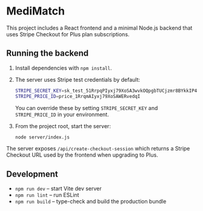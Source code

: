 # MediMatch

This project includes a React frontend and a minimal Node.js backend that uses Stripe Checkout for Plus plan subscriptions.

## Running the backend

1. Install dependencies with `npm install`.
2. The server uses Stripe test credentials by default:

   ```bash
   STRIPE_SECRET_KEY=sk_test_51RrpqPIyxj79XoSA3wvkOQpgbTUCjzmr8BYkkIP4LvezmnKIrSxo8vzsTPaEG4IRS9rFDqAGFeZkDGfTsuort6O800NX7i5ta8
   STRIPE_PRICE_ID=price_1RrqmAIyxj79XoSAWERvedqI
   ```

   You can override these by setting `STRIPE_SECRET_KEY` and `STRIPE_PRICE_ID` in your environment.
3. From the project root, start the server:

   ```bash
   node server/index.js
   ```

The server exposes `/api/create-checkout-session` which returns a Stripe Checkout URL used by the frontend when upgrading to Plus.

## Development

- `npm run dev` – start Vite dev server
- `npm run lint` – run ESLint
- `npm run build` – type-check and build the production bundle
